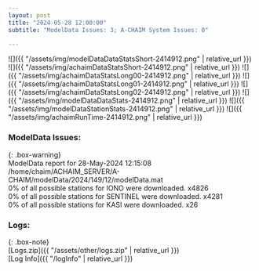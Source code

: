```yaml
---
layout: post
title: "2024-05-28 12:00:00"
subtitle: "ModelData Issues: 3; A-CHAIM System Issues: 0"

---
```


![]({{ "/assets/img/modelDataDataStatsShort-2414912.png" | relative_url }})
![]({{ "/assets/img/achaimDataStatsShort-2414912.png" | relative_url }})
![]({{ "/assets/img/achaimDataStatsLong00-2414912.png" | relative_url }})
![]({{ "/assets/img/achaimDataStatsLong01-2414912.png" | relative_url }})
![]({{ "/assets/img/achaimDataStatsLong02-2414912.png" | relative_url }})
![]({{ "/assets/img/modelDataDataStats-2414912.png" | relative_url }})
![]({{ "/assets/img/modelDataStationStats-2414912.png" | relative_url }})
![]({{ "/assets/img/achaimRunTime-2414912.png" | relative_url }})


### ModelData Issues:  
  
{: .box-warning}  
 ModelData report for 28-May-2024 12:15:08   
 /home/chaim/ACHAIM_SERVER/A-CHAIM/modelData/2024/149/12/modelData.mat   
 0% of all possible stations for IONO were downloaded. x4826   
 0% of all possible stations for SENTINEL were downloaded. x4281   
 0% of all possible stations for KASI were downloaded. x26   
  


### Logs:  
  
{: .box-note}  
[Logs.zip]({{ "/assets/other/logs.zip" | relative_url }})  
[Log Info]({{ "/logInfo" | relative_url }})  
